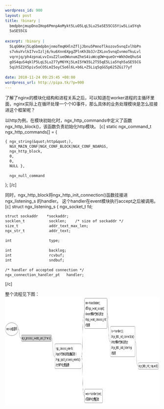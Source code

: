 ```yaml
--- 
wordpress_id: 900
layout: post
title: !binary |
  bmdpbnjmupDnoIHop6PmnpAoMykt5LuO5LqL5Lu25aSE55CG5Yiw5Lia5Yqh
  5aSE55CG

excerpt: !binary |
  5LqG6Kej5LqGbmdpbnjnmoTmqKHlnZfljJbnu5PmnoTlkozov5vnqIvlhbPn
  s7vkuYvlkI7vvIzlj6/ku6Xnn6XpgZPlnKh3b3JrZXLov5vnqIvnmoTkuLvl
  vqrnjq/ph4zpnaLvvIxuZ2lueOWunumZheS4iuWcqOW+queOr+WkhOeQhuS4
  gOS4quS4qklP5LqL5Lu277yM6YKj5LmI5YW35L2T55qE5Lia5Yqh5aSE55CG
  5qih5Z2X5piv5oCO5LmI5oyC5o6l6L+b6L+Z5Liq5qGG5p625ZGi77yf

date: 2010-11-24 09:25:45 +08:00
wordpress_url: http://pipa.tk/?p=900
---
```

了解了nginx的模块化结构和进程关系之后，可以知道在worker进程的主循环里面，nginx实际上在循环处理一个个IO事件，那么具体的业务处理模块是怎么挂接进这个框架呢？

以http为例，在模块初始化时，ngx_http_commands中定义了函数ngx_http_block()，该函数负责初始化http模块。
[c]
static ngx_command_t  ngx_http_commands[] = {

    { ngx_string(&quot;http&quot;),
      NGX_MAIN_CONF|NGX_CONF_BLOCK|NGX_CONF_NOARGS,
      ngx_http_block,
      0,
      0,
      NULL },

      ngx_null_command
};
[/c]

同时，ngx_http_block将ngx_http_init_connection()函数挂接进 ngx_listening_s 的handler。 这个handler在event模块执行accept之后被调用。
[c]
struct ngx_listening_s {
    ngx_socket_t        fd;

    struct sockaddr    *sockaddr;
    socklen_t           socklen;    /* size of sockaddr */
    size_t              addr_text_max_len;
    ngx_str_t           addr_text;

    int                 type;

    int                 backlog;
    int                 rcvbuf;
    int                 sndbuf;

    /* handler of accepted connection */
    ngx_connection_handler_pt   handler;  
[/c]

整个流程见下图：
<a href="/assets/uploads/2010/11/nginx_http_init.jpg"><img src="/assets/uploads/2010/11/nginx_http_init.jpg" alt="nginx_http_init" title="nginx_http_init" width="1021" height="354" class="alignnone size-full wp-image-901" /></a>
